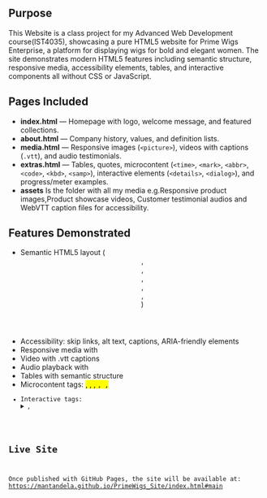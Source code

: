 ## Purpose
This Website is a class project for my Advanced Web Development course(IST4035), showcasing a pure HTML5 website for Prime Wigs Enterprise, a platform for displaying wigs for bold and elegant women.
The site demonstrates modern HTML5 features including semantic structure, responsive media, accessibility elements, tables, and interactive components all without CSS or JavaScript.
## Pages Included
- **index.html** — Homepage with logo, welcome message, and featured collections.  
- **about.html** — Company history, values, and definition lists.  
- **media.html** — Responsive images (`<picture>`), videos with captions (`.vtt`), and audio testimonials.  
- **extras.html** — Tables, quotes, microcontent (`<time>`, `<mark>`, `<abbr>`, `<code>`, `<kbd>`, `<samp>`), interactive elements (`<details>`, `<dialog>`), and progress/meter examples.  
- **assets** Is the folder with all my media e.g.Responsive product images,Product showcase videos, Customer testimonial audios and WebVTT caption files for accessibility.

## Features Demonstrated
- Semantic HTML5 layout (<header>, <nav>, <main>, <section>, <article>, <footer>)
- Accessibility: skip links, alt text, captions, ARIA-friendly elements
- Responsive media with <picture>
- Video with .vtt captions
- Audio playback with <audio>
- Tables with semantic structure
- Microcontent tags: <mark>, <time>, <abbr>, <code>, <kbd>, <samp>
- Interactive tags: <details>, <summary>, <dialog>, <progress>, <meter>
## Live Site
Once published with GitHub Pages, the site will be available at: https://mantandela.github.io/PrimeWigs_Site/index.html#main

